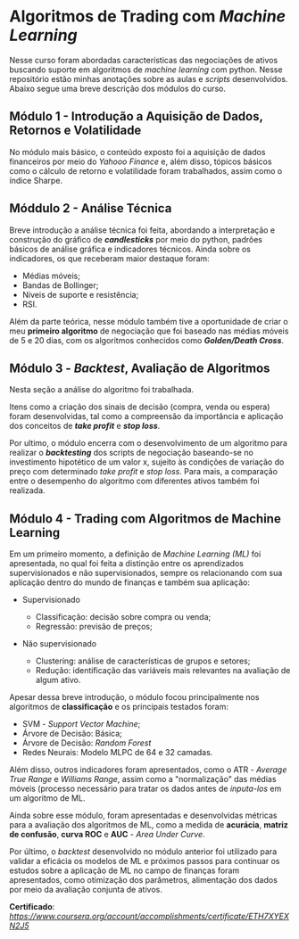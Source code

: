 # Algoritmos de Trading com _Machine Learning_

Nesse curso foram abordadas características das negociações de ativos buscando suporte em algoritmos de _machine learning_ com python. Nesse repositório estão minhas anotações sobre as aulas e _scripts_ desenvolvidos. Abaixo segue uma breve descrição dos módulos do curso.

## Módulo 1 - Introdução a Aquisição de Dados, Retornos e Volatilidade

No módulo mais básico, o conteúdo exposto foi a aquisição de dados financeiros por meio do _Yahooo Finance_ e, além disso, tópicos básicos como o cálculo de retorno e volatilidade foram trabalhados, assim como o índice Sharpe.

## Móddulo 2 - Análise Técnica

Breve introdução a análise técnica foi feita, abordando a interpretação e construção do gráfico de **_candlesticks_** por meio do python, padrões básicos de análise gráfica e indicadores técnicos. Ainda sobre os indicadores, os que receberam maior destaque foram:
- Médias móveis;
- Bandas de Bollinger;
- Níveis de suporte e resistência;
- RSI.
  
Além da parte teórica, nesse módulo também tive a oportunidade de criar o meu **primeiro algoritmo** de negociação que foi baseado nas médias móveis de 5 e 20 dias, com os algoritmos conhecidos como **_Golden/Death Cross_**.

## Módulo 3 - _Backtest_, Avaliação de Algoritmos

Nesta seção a análise do algoritmo foi trabalhada. 

Itens como a criação dos sinais de decisão (compra, venda ou espera) foram desenvolvidas, tal como a compreensão da importância e aplicação dos conceitos de **_take profit_** e **_stop loss_**.

Por ultimo, o módulo encerra com o desenvolvimento de um algoritmo para realizar o **_backtesting_** dos scripts de negociação baseando-se no investimento hipotético de um valor x, sujeito às condições de variação do preço com determinado _take profit_ e _stop loss_. Para mais, a comparação entre o desempenho do algoritmo com diferentes ativos também foi realizada.

## Módulo 4 - Trading com Algoritmos de Machine Learning 

Em um primeiro momento, a definição de _Machine Learning (ML)_ foi apresentada, no qual foi feita a distinção entre os aprendizados supervisionados e não supervisionados, sempre os relacionando com sua aplicação dentro do mundo de finanças e também sua aplicação:
- Supervisionado
  - Classificação: decisão sobre compra ou venda;
  - Regressão: previsão de preços;

- Não supervisionado
  - Clustering: análise de características de grupos e setores;
  - Redução: identificação das variáveis mais relevantes na avaliação de algum ativo.
 
Apesar dessa breve introdução, o módulo focou principalmente nos algoritmos de **classificação** e os principais testados foram:
- SVM - _Support Vector Machine_;
- Árvore de Decisão: Básica;
- Árvore de Decisão: _Random Forest_
- Redes Neurais: Modelo MLPC de 64 e 32 camadas.

Além disso, outros indicadores foram apresentados, como o ATR - _Average True Range_ e _Williams Range_, assim como a "normalização" das médias móveis (processo necessário para tratar os dados antes de _inputa-los_ em um algoritmo de ML.

Ainda sobre esse módulo, foram apresentadas e desenvolvidas métricas para a avaliação dos algoritmos de ML, como a medida de **acurácia**, **matriz de confusão**, **curva ROC** e **AUC** - _Area Under Curve_.

Por último, o _backtest_ desenvolvido no módulo anterior foi utilizado para validar a eficácia os modelos de ML e próximos passos para continuar os estudos sobre a aplicação de ML no campo de finanças foram apresentados, como otimização dos parâmetros, alimentação dos dados por meio da avaliação conjunta de ativos.


**Certificado**: _https://www.coursera.org/account/accomplishments/certificate/ETH7XYEXN2J5_

    
